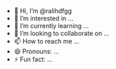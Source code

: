 - 👋 Hi, I’m @ralihdfgg
- 👀 I’m interested in ...
- 🌱 I’m currently learning ...
- 💞️ I’m looking to collaborate on ...
- 📫 How to reach me ...
- 😄 Pronouns: ...
- ⚡ Fun fact: ...

<!---
ralihdfgg/ralihdfgg is a ✨ special ✨ repository because its `README.md` (this file) appears on your GitHub profile.
You can click the Preview link to take a look at your changes.
--->
